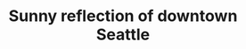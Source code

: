 ---
title: "Sunny reflection of downtown Seattle"
layout: picture
picture: /assets/camera-roll/2016/2016-09-04-sunny-reflection-of-downtown-seattle/20160904_193113088_iOS.jpg
thumbnail: /assets/camera-roll/2016/2016-09-04-sunny-reflection-of-downtown-seattle/20160904_193113088_iOS-thumbnail.jpg
related:
  - Sunny reflection of a man with a backpack
  - Sunny reflection of a woman in pink
  - Sunny reflection of a woman in sandals
  - Sunny reflection of two passing women
tags:
  - Sidewalk
  - Reflection
  - Downtown
  - Photograph
  - Capitol Hill
  - Seattle
---